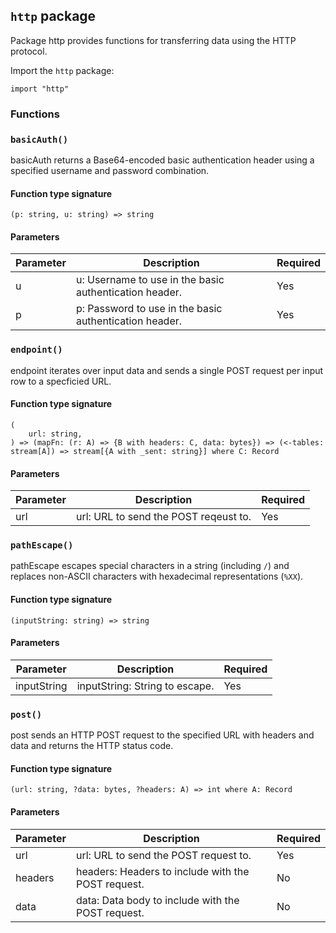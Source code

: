 ## `http` package

Package http provides functions for transferring data using the HTTP protocol.

Import the `http` package:

```flux
import "http"
```

### Functions

### `basicAuth()`

basicAuth returns a Base64-encoded basic authentication header
using a specified username and password combination.

#### Function type signature

```flux
(p: string, u: string) => string
```

#### Parameters

| Parameter | Description | Required |
| --- | --- | --- |
| u | u: Username to use in the basic authentication header. | Yes |
| p | p: Password to use in the basic authentication header. | Yes |
### `endpoint()`

endpoint iterates over input data and sends a single POST request per input row to
a specficied URL.

#### Function type signature

```flux
(
    url: string,
) => (mapFn: (r: A) => {B with headers: C, data: bytes}) => (<-tables: stream[A]) => stream[{A with _sent: string}] where C: Record
```

#### Parameters

| Parameter | Description | Required |
| --- | --- | --- |
| url | url: URL to send the POST reqeust to. | Yes |
### `pathEscape()`

pathEscape escapes special characters in a string (including `/`)
and replaces non-ASCII characters with hexadecimal representations (`%XX`).

#### Function type signature

```flux
(inputString: string) => string
```

#### Parameters

| Parameter | Description | Required |
| --- | --- | --- |
| inputString | inputString: String to escape. | Yes |
### `post()`

post sends an HTTP POST request to the specified URL with headers and data
and returns the HTTP status code.

#### Function type signature

```flux
(url: string, ?data: bytes, ?headers: A) => int where A: Record
```

#### Parameters

| Parameter | Description | Required |
| --- | --- | --- |
| url | url: URL to send the POST request to. | Yes |
| headers | headers: Headers to include with the POST request. | No |
| data | data: Data body to include with the POST request. | No |
